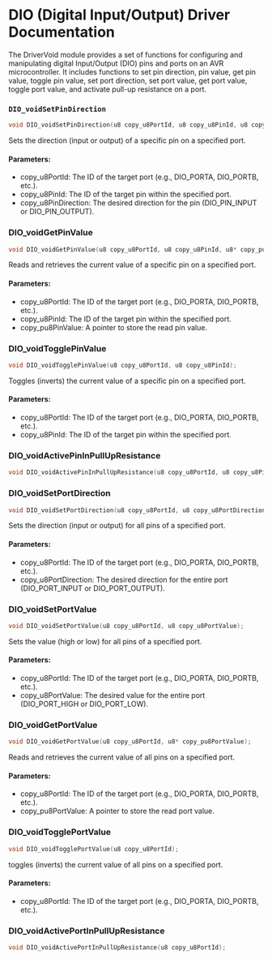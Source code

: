 # DIO (Digital Input/Output) Driver Documentation
The DriverVoid module provides a set of functions for configuring and manipulating digital Input/Output (DIO) pins and ports on an AVR microcontroller. It includes functions to set pin direction, pin value, get pin value, toggle pin value, set port direction, set port value, get port value, toggle port value, and activate pull-up resistance on a port.

### `DIO_voidSetPinDirection`

```c
void DIO_voidSetPinDirection(u8 copy_u8PortId, u8 copy_u8PinId, u8 copy_u8PinDirection);
```
Sets the direction (input or output) of a specific pin on a specified port.

#### Parameters:
- copy_u8PortId: The ID of the target port (e.g., DIO_PORTA, DIO_PORTB, etc.).
- copy_u8PinId: The ID of the target pin within the specified port.
- copy_u8PinDirection: The desired direction for the pin (DIO_PIN_INPUT or DIO_PIN_OUTPUT).
### DIO_voidGetPinValue
```c
void DIO_voidGetPinValue(u8 copy_u8PortId, u8 copy_u8PinId, u8* copy_pu8PinValue);
```
Reads and retrieves the current value of a specific pin on a specified port.

#### Parameters:
- copy_u8PortId: The ID of the target port (e.g., DIO_PORTA, DIO_PORTB, etc.).
- copy_u8PinId: The ID of the target pin within the specified port.
- copy_pu8PinValue: A pointer to store the read pin value.
### DIO_voidTogglePinValue
```c
void DIO_voidTogglePinValue(u8 copy_u8PortId, u8 copy_u8PinId);
```
Toggles (inverts) the current value of a specific pin on a specified port.

#### Parameters:
- copy_u8PortId: The ID of the target port (e.g., DIO_PORTA, DIO_PORTB, etc.).
- copy_u8PinId: The ID of the target pin within the specified port.
### DIO_voidActivePinInPullUpResistance
```c
void DIO_voidActivePinInPullUpResistance(u8 copy_u8PortId, u8 copy_u8PinId);
```


### DIO_voidSetPortDirection
```c
void DIO_voidSetPortDirection(u8 copy_u8PortId, u8 copy_u8PortDirection);
```
Sets the direction (input or output) for all pins of a specified port.

#### Parameters:
- copy_u8PortId: The ID of the target port (e.g., DIO_PORTA, DIO_PORTB, etc.).
- copy_u8PortDirection: The desired direction for the entire port (DIO_PORT_INPUT or DIO_PORT_OUTPUT).
### DIO_voidSetPortValue
```c
void DIO_voidSetPortValue(u8 copy_u8PortId, u8 copy_u8PortValue);
```
Sets the value (high or low) for all pins of a specified port.

#### Parameters:
- copy_u8PortId: The ID of the target port (e.g., DIO_PORTA, DIO_PORTB, etc.).
- copy_u8PortValue: The desired value for the entire port (DIO_PORT_HIGH or DIO_PORT_LOW).
### DIO_voidGetPortValue
```c
void DIO_voidGetPortValue(u8 copy_u8PortId, u8* copy_pu8PortValue);
```
Reads and retrieves the current value of all pins on a specified port.

#### Parameters:
- copy_u8PortId: The ID of the target port (e.g., DIO_PORTA, DIO_PORTB, etc.).
- copy_pu8PortValue: A pointer to store the read port value.
### DIO_voidTogglePortValue
```c
void DIO_voidTogglePortValue(u8 copy_u8PortId);
```
toggles (inverts) the current value of all pins on a specified port.

#### Parameters:
- copy_u8PortId: The ID of the target port (e.g., DIO_PORTA, DIO_PORTB, etc.).
### DIO_voidActivePortInPullUpResistance
```c
void DIO_voidActivePortInPullUpResistance(u8 copy_u8PortId);
```
